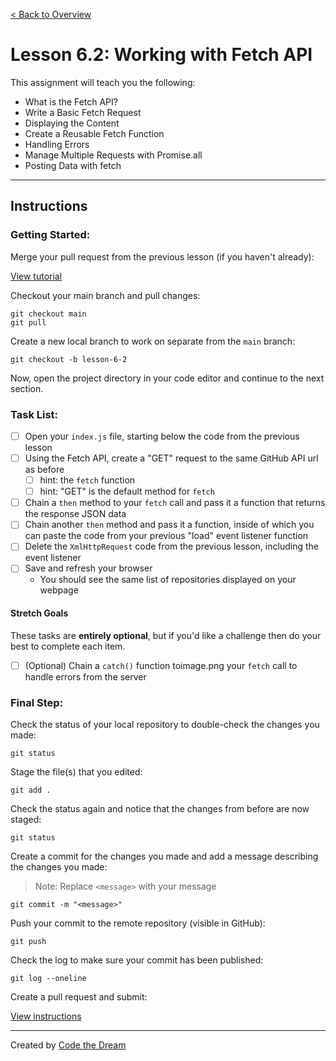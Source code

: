 [< Back to Overview](../../README.md)

# Lesson 6.2: Working with Fetch API

This assignment will teach you the following:

- What is the Fetch API?
- Write a Basic Fetch Request
- Displaying the Content
- Create a Reusable Fetch Function
- Handling Errors
- Manage Multiple Requests with Promise.all
- Posting Data with fetch

---

## Instructions

### Getting Started:

Merge your pull request from the previous lesson (if you haven't already):

[View tutorial](../common/how-to-merge.md)


Checkout your main branch and pull changes:

    git checkout main
    git pull

Create a new local branch to work on separate from the `main` branch:

    git checkout -b lesson-6-2

Now, open the project directory in your code editor and continue to the next section.

### Task List:

- [ ] Open your `index.js` file, starting below the code from the previous lesson
- [ ] Using the Fetch API, create a "GET" request to the same GitHub API url as before
  - [ ] hint: the `fetch` function
  - [ ] hint: "GET" is the default method for `fetch`
- [ ] Chain a `then` method to your `fetch` call and pass it a function that returns the response JSON data
- [ ] Chain another `then` method and pass it a function, inside of which you can paste the code from your previous "load" event listener function
- [ ] Delete the `XmlHttpRequest` code from the previous lesson, including the event listener
- [ ] Save and refresh your browser
  - You should see the same list of repositories displayed on your webpage

#### Stretch Goals

These tasks are **entirely optional**, but if you'd like a challenge then do your best to complete each item.

- [ ] (Optional) Chain a `catch()` function toimage.png your `fetch` call to handle errors from the server

### Final Step:

Check the status of your local repository to double-check the changes you made:

    git status

Stage the file(s) that you edited:

    git add .

Check the status again and notice that the changes from before are now staged:

    git status

Create a commit for the changes you made and add a message describing the changes you made:

> Note: Replace `<message>` with your message

    git commit -m "<message>"

Push your commit to the remote repository (visible in GitHub):

    git push

Check the log to make sure your commit has been published:

    git log --oneline

Create a pull request and submit:

[View instructions](../common/how-to-pull-request.md)

---

Created by [Code the Dream](https://www.codethedream.org)
